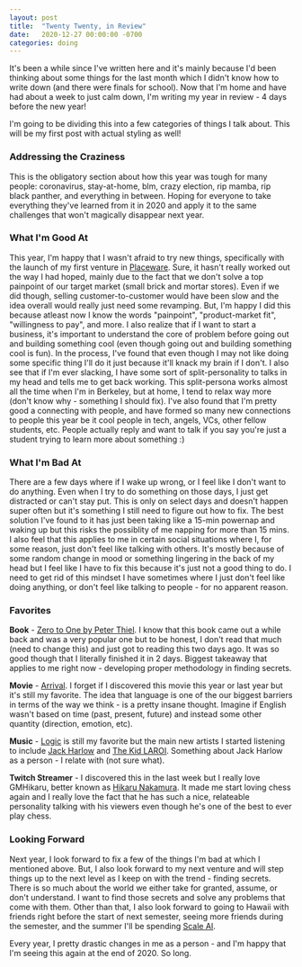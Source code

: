 ```yaml
---
layout: post
title:  "Twenty Twenty, in Review"
date:   2020-12-27 00:00:00 -0700
categories: doing
---
```


It's been a while since I've written here and it's mainly because I'd been thinking about some things for the last month which I didn't know how to write down (and there were finals for school). Now that I'm home and have had about a week to just calm down, I'm writing my year in review - 4 days before the new year!

I'm going to be dividing this into a few categories of things I talk about. This will be my first post with actual styling as well!

### Addressing the Craziness

This is the obligatory section about how this year was tough for many people: coronavirus, stay-at-home, blm, crazy election, rip mamba, rip black panther, and everything in  between. Hoping for everyone to take everything they've learned from it in 2020 and apply it to the same challenges that won't magically disappear next year.

### What I'm Good At

This year, I'm happy that I wasn't afraid to try new things, specifically with the launch of my first venture in [Placeware][plwr]. Sure, it hasn't really worked out the way I had hoped, mainly due to the fact that we don't solve a top painpoint of our target market (small brick and mortar stores). Even if we did though, selling customer-to-customer would have been slow and the idea overall would really just need some revamping. But, I'm happy I did this because atleast now I know the words "painpoint", "product-market fit", "willingness to pay", and more. I also realize that if I want to start a business, it's important to understand the core of problem before going out and building something cool (even though going out and building something cool is fun). In the process, I've found that even though I may not like doing some specific thing I'll do it just because it'll knack my brain if I don't. I also see that if I'm ever slacking, I have some sort of split-personality to talks in my head and tells me to get back working. This split-persona works almost all the time when I'm in Berkeley, but at home, I tend to relax way more (don't know why - something I should fix). I've also found that I'm pretty good a connecting with people, and have formed so many new connections to people this year be it cool people in tech, angels, VCs, other fellow students, etc. People actually reply and want to talk if you say you're just a student trying to learn more about something :)

### What I'm Bad At

There are a few days where if I wake up wrong, or I feel like I don't want to do anything. Even when I try to do something on those days, I just get distracted or can't stay put. This is only on select days and doesn't happen super often but it's something I still need to figure out how to fix. The best solution I've found to it has just been taking like a 15-min powernap and waking up but this risks the possiblity of me napping for more than 15 mins. I also feel that this applies to me in certain social situations where I, for some reason, just don't feel like talking with others. It's mostly because of some random change in mood or something lingering in the back of my head but I feel like I have to fix this because it's just not a good thing to do. I need to get rid of this mindset I have sometimes where I just don't feel like doing anything, or don't feel like talking to people - for no apparent reason.

### Favorites

**Book** - [Zero to One by Peter Thiel][book]. I know that this book came out a while back and was a very popular one but to be honest, I don't read that much (need to change this) and just got to reading this two days ago. It was so good though that I literally finished it in 2 days. Biggest takeaway that applies to me right now - developing proper methodology in finding secrets.

**Movie** - [Arrival][movie]. I forget if I discovered this movie this year or last year but it's still my favorite. The idea that language is one of the our biggest barriers in terms of the way we think - is a pretty insane thought. Imagine if English wasn't based on time (past, present, future) and instead some other quantity (direction, emotion, etc).

**Music** - [Logic][logic] is still my favorite but the main new artists I started listening to include [Jack Harlow][harlow] and [The Kid LAROI][laroi]. Something about Jack Harlow as a person - I relate with (not sure what).

**Twitch Streamer** - I discovered this in the last week but I really love GMHikaru, better known as [Hikaru Nakamura][hikaru]. It made me start loving chess again and I really love the fact that he has such a nice, relateable personality talking with his viewers even though he's one of the best to ever play chess.

### Looking Forward

Next year, I look forward to fix a few of the things I'm bad at which I mentioned above. But, I also look forward to my next venture and will step things up to the next level as I keep on with the trend - finding secrets. There is so much about the world we either take for granted, assume, or don't understand. I want to find those secrets and solve any problems that come with them. Other than that, I also look forward to going to Hawaii with friends right before the start of next semester, seeing more friends during the semester, and the summer I'll be spending [Scale AI][scale].

Every year, I pretty drastic changes in me as a person - and I'm happy that I'm seeing this again at the end of 2020. So long.

[plwr]: http://placeware.io/
[book]: https://en.wikipedia.org/wiki/Zero_to_One
[movie]: https://en.wikipedia.org/wiki/Arrival_(film)
[logic]: https://en.wikipedia.org/wiki/Logic_(rapper)
[laroi]: https://en.wikipedia.org/wiki/The_Kid_Laroi
[harlow]: https://en.wikipedia.org/wiki/Jack_Harlow
[hikaru]: https://en.wikipedia.org/wiki/Hikaru_Nakamura
[scale]: https://scale.com/